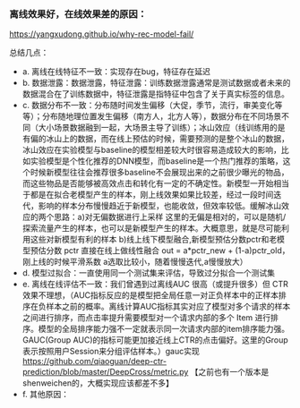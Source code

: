### 离线效果好，在线效果差的原因：
https://yangxudong.github.io/why-rec-model-fail/

总结几点：
- a. 离线在线特征不一致：实现存在bug，特征存在延迟
- b. 数据泄露：数据泄露，特征泄露：训练数据泄露通常是测试数据或者未来的数据混合在了训练数据中，特征泄露是指特征中包含了关于真实标签的信息。
- c. 数据分布不一致：分布随时间发生偏移（大促，季节，流行，审美变化等等）；分布随地理位置发生偏移（南方人，北方人等），数据分布在不同场景不同（大小场景数据融到一起，大场景主导了训练）；冰山效应（线训练用的是有偏的冰山上的数据，而在线上预估的时候，需要预测的是整个冰山的数据，冰山效应在实验模型与baseline的模型相差较大时很容易造成较大的影响，比如实验模型是个性化推荐的DNN模型，而baseline是一个热门推荐的策略，这个时候新模型往往会推荐很多baseline不会展现出来的之前很少曝光的物品，而这些物品是否能够被高效点击和转化有一定的不确定性。新模型一开始相当于都是在拟合老模型产生的样本，刚上线效果如果比较差，经过一段时间迭代，影响的样本分布慢慢趋近于新模型，也能收敛，但效率较低。缓解冰山效应的两个思路：a)对无偏数据进行上采样
这里的无偏是相对的，可以是随机/探索流量产生的样本，也可以是新模型产生的样本。大概意思，就是尽可能利用这些对新模型有利的样本 b)线上线下模型融合,新模型预估分数pctr和老模型预估分数 pctr 直接在线上做线性融合 out = a*pctr_new + (1-a)pctr_old，刚上线的时候平滑系数 a选取比较小，随着慢慢迭代,a慢慢放大）
- d. 模型过拟合：一直使用同一个测试集来评估，导致过分拟合一个测试集
- e. 离线在线评估不一致：我们曾遇到过离线AUC 很高（或提升很多）但 CTR 效果不理想，（AUC指标反应的是模型把全局任意一对正负样本中的正样本排序在负样本之前的概率。离线计算AUC指标其实对应了模型对多个请求的样本之间进行排序，而点击率提升需要模型对一个请求内部的多个 Item 进行排序。模型的全局排序能力强不一定就表示同一次请求内部的item排序能力强。GAUC(Group AUC)的指标可能更加接近线上CTR的点击偏好。这里的Group表示按照用户Session来分组评估样本。）gauc实现 https://github.com/qiaoguan/deep-ctr-prediction/blob/master/DeepCross/metric.py 【之前也有一个版本是 shenweichen的，大概实现应该都差不多】
- f. 其他原因：
